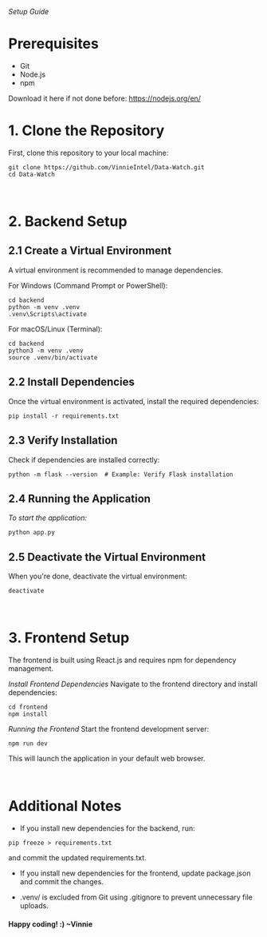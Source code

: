 *Setup Guide*

# Prerequisites
- Git
- Node.js
- npm

Download it here if not done before: https://nodejs.org/en/

# 1. Clone the Repository

First, clone this repository to your local machine:
```
git clone https://github.com/VinnieIntel/Data-Watch.git
cd Data-Watch
```
<br/>

# 2. Backend Setup

## 2.1 Create a Virtual Environment

A virtual environment is recommended to manage dependencies.

For Windows (Command Prompt or PowerShell):

```
cd backend
python -m venv .venv
.venv\Scripts\activate
```

For macOS/Linux (Terminal):
```
cd backend
python3 -m venv .venv
source .venv/bin/activate
```

## 2.2 Install Dependencies

Once the virtual environment is activated, install the required dependencies:

```
pip install -r requirements.txt
```

## 2.3 Verify Installation

Check if dependencies are installed correctly:
```
python -m flask --version  # Example: Verify Flask installation
```

## 2.4 Running the Application

_To start the application:_
```
python app.py
```


## 2.5 Deactivate the Virtual Environment

When you're done, deactivate the virtual environment:

```
deactivate
```

<br/>

# 3. Frontend Setup
The frontend is built using React.js and requires npm for dependency management.

_Install Frontend Dependencies_
Navigate to the frontend directory and install dependencies:
```
cd frontend
npm install
```
_Running the Frontend_
Start the frontend development server:
```
npm run dev
```
This will launch the application in your default web browser.

<br/>

# Additional Notes

- If you install new dependencies for the backend, run:
```
pip freeze > requirements.txt
```
and commit the updated requirements.txt.

- If you install new dependencies for the frontend, update package.json and commit the changes.

- .venv/ is excluded from Git using .gitignore to prevent unnecessary file uploads.

#### Happy coding! :) ~Vinnie